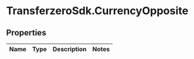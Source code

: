# TransferzeroSdk.CurrencyOpposite

## Properties
Name | Type | Description | Notes
------------ | ------------- | ------------- | -------------



